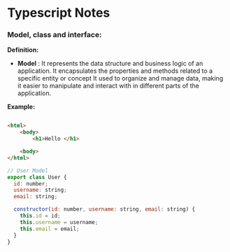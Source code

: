 # Typescript Notes

### Model, class and interface:

**Definition:**

*   **Model** : It represents the data structure and business logic of an application.
                It encapsulates the properties and methods related to a specific entity or concept
                It used to organize and manage data, making it easier to manipulate and interact with in different parts of the application.

**Example:**
```html

<html>
    <body>
        <h1>Hello </h1>

    <body>
</html>

```

```js
// User Model
export class User {
  id: number;
  username: string;
  email: string;

  constructor(id: number, username: string, email: string) {
    this.id = id;
    this.username = username;
    this.email = email;
  }
}
```












